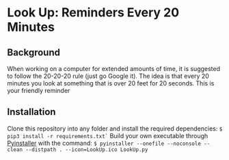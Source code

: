 # Look Up: Reminders Every 20 Minutes

## Background

When working on a computer for extended amounts of time, it is suggested to follow the 20-20-20 rule (just go Google it). The idea is that every 20 minutes you look at something that is over 20 feet for 20 seconds. This is your friendly reminder

## Installation

Clone this repository into any folder and install the required dependencies:
	```
	$ pip3 install -r requirements.txt`
	```
Build your own executable through [Pyinstaller](https://pypi.org/project/pyinstaller) with the command:
	```
	$ pyinstaller --onefile --noconsole --clean --distpath . --icon=LookUp.ico LookUp.py
	```